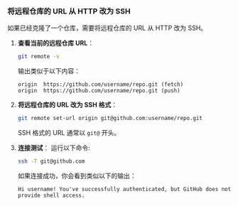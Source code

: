 ### **将远程仓库的 URL 从 HTTP 改为 SSH**

如果已经克隆了一个仓库，需要将远程仓库的 URL 从 HTTP 改为 SSH。

1. **查看当前的远程仓库 URL**：

   ```bash
   git remote -v
   ```

   输出类似于以下内容：

   ```
   origin  https://github.com/username/repo.git (fetch)
   origin  https://github.com/username/repo.git (push)
   ```

2. **将远程仓库的 URL 改为 SSH 格式**：

   ```bash
   git remote set-url origin git@github.com:username/repo.git
   ```

   SSH 格式的 URL 通常以 `git@` 开头。

3. **连接测试**：
   运行以下命令:

   ```bash
   ssh -T git@github.com
   ```

   如果连接成功，你会看到类似以下的输出：

   ```
   Hi username! You've successfully authenticated, but GitHub does not provide shell access.
   ```
